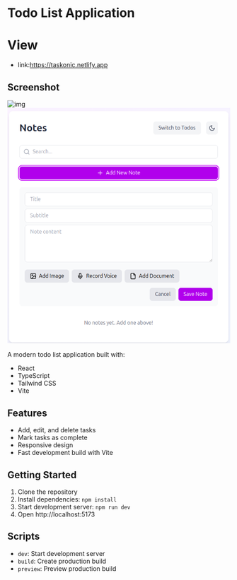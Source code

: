 # Todo List Application

# View 
- link:https://taskonic.netlify.app

## Screenshot
![img](asset/1,png)
![img2](asset/2.png)


A modern todo list application built with:

- React
- TypeScript
- Tailwind CSS
- Vite

## Features

- Add, edit, and delete tasks
- Mark tasks as complete
- Responsive design
- Fast development build with Vite

## Getting Started

1. Clone the repository
2. Install dependencies: `npm install`
3. Start development server: `npm run dev`
4. Open http://localhost:5173

## Scripts

- `dev`: Start development server
- `build`: Create production build
- `preview`: Preview production build
